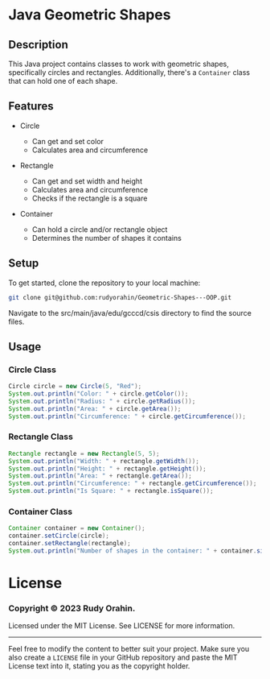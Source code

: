 # Java Geometric Shapes

## Description

This Java project contains classes to work with geometric shapes, specifically circles and rectangles. Additionally, there's a `Container` class that can hold one of each shape. 

## Features

- Circle
  - Can get and set color
  - Calculates area and circumference
  
- Rectangle
  - Can get and set width and height
  - Calculates area and circumference
  - Checks if the rectangle is a square
  
- Container
  - Can hold a circle and/or rectangle object
  - Determines the number of shapes it contains

## Setup

To get started, clone the repository to your local machine:

```bash
git clone git@github.com:rudyorahin/Geometric-Shapes---OOP.git
```



Navigate to the src/main/java/edu/gcccd/csis directory to find the source files.

## Usage

### Circle Class
```java
Circle circle = new Circle(5, "Red");  
System.out.println("Color: " + circle.getColor());  
System.out.println("Radius: " + circle.getRadius());  
System.out.println("Area: " + circle.getArea());  
System.out.println("Circumference: " + circle.getCircumference());  
```


### Rectangle Class
```java
Rectangle rectangle = new Rectangle(5, 5);  
System.out.println("Width: " + rectangle.getWidth());  
System.out.println("Height: " + rectangle.getHeight());  
System.out.println("Area: " + rectangle.getArea());  
System.out.println("Circumference: " + rectangle.getCircumference());  
System.out.println("Is Square: " + rectangle.isSquare());  
```



### Container Class
```java
Container container = new Container();  
container.setCircle(circle);  
container.setRectangle(rectangle);  
System.out.println("Number of shapes in the container: " + container.size());  
```



# License

### Copyright © 2023 Rudy Orahin.
Licensed under the MIT License. See LICENSE for more information.

---

Feel free to modify the content to better suit your project. Make sure you also create a `LICENSE` file in your GitHub repository and paste the MIT License text into it, stating you as the copyright holder.







